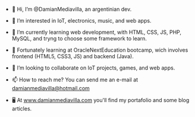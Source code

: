 - 👋 Hi, I’m @DamianMediavilla, an argentinian dev. 
- 👀 I’m interested in IoT, electronics, music, and web apps.
- 🌱 I’m currently learning web development, with HTML, CSS, JS, PHP, MySQL, and tryng to choose some framework to learn.
- :palm_tree: Fortunately learning at OracleNextEducation bootcamp, wich involves frontend (HTML5, CSS3, JS) and backend (Java).
- :raising_hand: I’m looking to collaborate on IoT projects, games, and web apps. 
- 📫 How to reach me? You can send me an e-mail at damianmediavilla@hotmail.com

- :desktop_computer: At www.damianmediavilla.com you'll find my portafolio and some blog articles.


